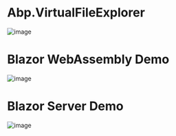 # Abp.VirtualFileExplorer

![image](https://github.com/user-attachments/assets/cc6f3760-2a52-4c35-8ca6-feded0940ee5)

# Blazor WebAssembly Demo

![image](https://github.com/user-attachments/assets/e7329d29-355a-40b1-ae72-4a2b21a46daa)

# Blazor Server Demo

![image](https://github.com/user-attachments/assets/7d958fae-08b6-4809-80db-807071eb27d3)
